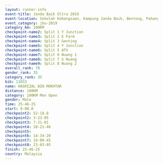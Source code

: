 ```yaml
---
layout: runner-info 
event-title: Janda Baik Ultra 2019
event-location: Sekolah Kebangsaan, Kampung Janda Baik, Bentong, Pahang, Malaysia
event_category: jbu-2019 
category_km: 100KM 
checkpoint-name2: Split 1 Y Junction  
checkpoint-name3: Split 2 E Farm  
checkpoint-name4: Split 3 Genting  
checkpoint-name5: Split 4 Y Junction 
checkpoint-name6: Split 5 ATV 
checkpoint-name7: Split 6 Nuang 1 
checkpoint-name8: Split 7 G Nuang 
checkpoint-name9: Split 8 Nuang 2 
overall_rank: 70
gender_rank: 35
category_rank: 35
bib: 11033
name: HASRIZAL BIN MOKHTAR
distance: 100KM
category: 100KM Men Open
gender: Male
time: 25-46-25
start: 0-00.0
checkpoint2: 52-18.8
checkpoint2: 3-23-05
checkpoint3: 7-21-01
checkpoint4: 10-21-46
checkpoint5: 
checkpoint6: 14-34-20
checkpoint7: 19-00-45
checkpoint8: 23-03-05
finish: 25-46-25
country: Malaysia
---
```

